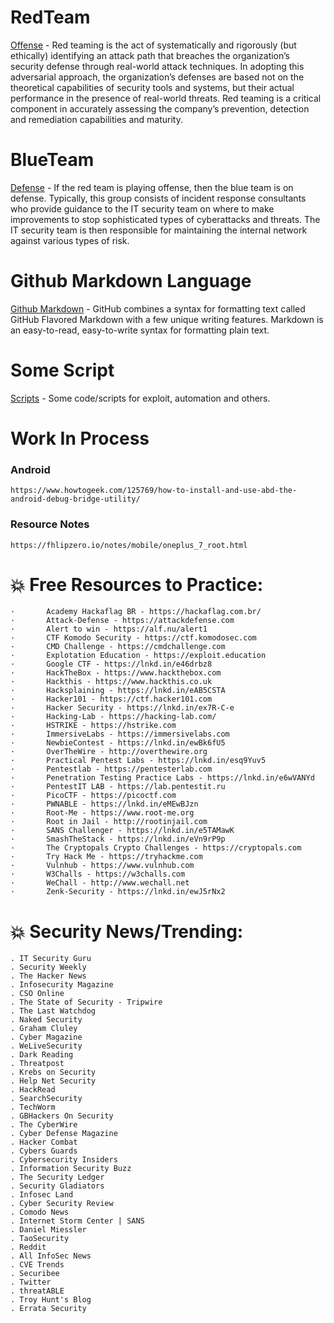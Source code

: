 # RedTeam
[Offense](RedTeam) - Red teaming is the act of systematically and rigorously (but ethically) identifying an attack path that breaches the organization’s security defense through real-world attack techniques. In adopting this adversarial approach, the organization’s defenses are based not on the theoretical capabilities of security tools and systems, but their actual performance in the presence of real-world threats. Red teaming is a critical component in accurately assessing the company’s prevention, detection and remediation capabilities and maturity.

# BlueTeam
[Defense](BlueTeam) - If the red team is playing offense, then the blue team is on defense. Typically, this group consists of incident response consultants who provide guidance to the IT security team on where to make improvements to stop sophisticated types of cyberattacks and threats. The IT security team is then responsible for maintaining the internal network against various types of risk.

# Github Markdown Language
[Github Markdown](markdown) - GitHub combines a syntax for formatting text called GitHub Flavored Markdown with a few unique writing features. Markdown is an easy-to-read, easy-to-write syntax for formatting plain text.

# Some Script
[Scripts](Scripts) - Some code/scripts for exploit, automation and others.

# Work In Process
### Android
```
https://www.howtogeek.com/125769/how-to-install-and-use-abd-the-android-debug-bridge-utility/
```
### Resource Notes
```
https://fhlipzero.io/notes/mobile/oneplus_7_root.html
```

# :boom: Free Resources to Practice:

```
·       Academy Hackaflag BR - https://hackaflag.com.br/
·       Attack-Defense - https://attackdefense.com
·       Alert to win - https://alf.nu/alert1
·       CTF Komodo Security - https://ctf.komodosec.com
·       CMD Challenge - https://cmdchallenge.com
·       Explotation Education - https://exploit.education
·       Google CTF - https://lnkd.in/e46drbz8
·       HackTheBox - https://www.hackthebox.com
·       Hackthis - https://www.hackthis.co.uk
·       Hacksplaining - https://lnkd.in/eAB5CSTA
·       Hacker101 - https://ctf.hacker101.com
·       Hacker Security - https://lnkd.in/ex7R-C-e
·       Hacking-Lab - https://hacking-lab.com/
·       HSTRIKE - https://hstrike.com
·       ImmersiveLabs - https://immersivelabs.com
·       NewbieContest - https://lnkd.in/ewBk6fU5
·       OverTheWire - http://overthewire.org
·       Practical Pentest Labs - https://lnkd.in/esq9Yuv5
·       Pentestlab - https://pentesterlab.com
·       Penetration Testing Practice Labs - https://lnkd.in/e6wVANYd
·       PentestIT LAB - https://lab.pentestit.ru
·       PicoCTF - https://picoctf.com
·       PWNABLE - https://lnkd.in/eMEwBJzn
·       Root-Me - https://www.root-me.org
·       Root in Jail - http://rootinjail.com
·       SANS Challenger - https://lnkd.in/e5TAMawK
·       SmashTheStack - https://lnkd.in/eVn9rP9p
·       The Cryptopals Crypto Challenges - https://cryptopals.com
·       Try Hack Me - https://tryhackme.com
·       Vulnhub - https://www.vulnhub.com
·       W3Challs - https://w3challs.com
·       WeChall - http://www.wechall.net
·       Zenk-Security - https://lnkd.in/ewJ5rNx2
```
# :boom: Security News/Trending:
```
. IT Security Guru
. Security Weekly
. The Hacker News
. Infosecurity Magazine
. CSO Online
. The State of Security - Tripwire
. The Last Watchdog
. Naked Security
. Graham Cluley
. Cyber Magazine
. WeLiveSecurity
. Dark Reading
. Threatpost
. Krebs on Security
. Help Net Security
. HackRead
. SearchSecurity
. TechWorm
. GBHackers On Security
. The CyberWire
. Cyber Defense Magazine
. Hacker Combat
. Cybers Guards
. Cybersecurity Insiders
. Information Security Buzz
. The Security Ledger
. Security Gladiators
. Infosec Land
. Cyber Security Review
. Comodo News
. Internet Storm Center | SANS
. Daniel Miessler
. TaoSecurity
. Reddit
. All InfoSec News
. CVE Trends
. Securibee
. Twitter
. threatABLE
. Troy Hunt's Blog
. Errata Security
```
